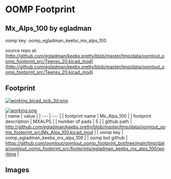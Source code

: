 # OOMP Footprint  
## Mx_Alps_100  by egladman  
  
oomp key: oomp_egladman_keebs_mx_alps_100  
  
source repo at: [http://github.com/egladman/keebs.pretty/blob/master/tmp/data/oomlout_oomp_footprint_src/Teensy_20.kicad_mod](http://github.com/egladman/keebs.pretty/blob/master/tmp/data/oomlout_oomp_footprint_src/Teensy_20.kicad_mod)  
## Footprint  
  
[![working_kicad_pcb_3d.png](working_kicad_pcb_3d_600.png)](working_kicad_pcb_3d.png)  
  
[![working.png](working_600.png)](working.png)  
| name | value | 
| --- | --- | 
| footprint name | Mx_Alps_100 | 
| footprint description | MXALPS | 
| number of pads | 5 | 
| github path | http://github.com/egladman/keebs.pretty/blob/master/tmp/data/oomlout_oomp_footprint_src/Mx_Alps_100.kicad_mod | 
| oomp key | oomp_egladman_keebs_mx_alps_100 | 
| oomp bot github | https://github.com/oomlout/oomlout_oomp_footprint_bot/tree/main/tmp/data/oomlout_oomp_footprint_src/footprints/egladman_keebs_mx_alps_100/working | 
## Images  
